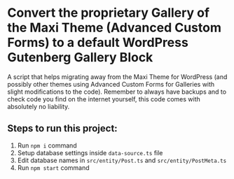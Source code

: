 # Convert the proprietary Gallery of the Maxi Theme (Advanced Custom Forms) to a default WordPress Gutenberg Gallery Block

A script that helps migrating away from the Maxi Theme for WordPress (and possibly other themes using Advanced Custom Forms for Galleries with slight modifications to the code). Remember to always have backups and to check code you find on the internet yourself, this code comes with absolutely no liability.

## Steps to run this project:

1. Run `npm i` command
2. Setup database settings inside `data-source.ts` file
3. Edit database names in `src/entity/Post.ts` and `src/entity/PostMeta.ts`
3. Run `npm start` command
